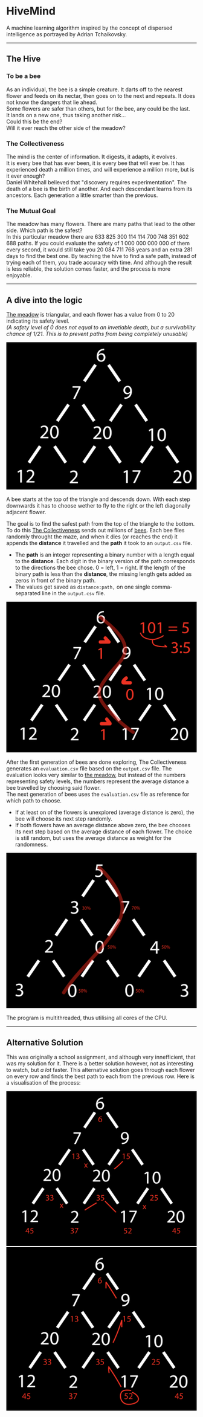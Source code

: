 # HiveMind
A machine learning algorithm inspired by the concept of dispersed intelligence as portrayed by Adrian Tchaikovsky.

---
## The Hive
### To be a bee
As an individual, the bee is a simple creature.
It darts off to the nearest flower and feeds on its nectar,
then goes on to the next and repeats.
It does not know the dangers that lie ahead.<br>
Some flowers are safer than others, but for the bee,
any could be the last.<br>
It lands on a new one, thus taking another risk...<br>
Could this be the end?<br>
Will it ever reach the other side of the meadow?

### The Collectiveness
The mind is the center of information.
It digests, it adapts, it evolves.<br>
It is every bee that has ever been,
it is every bee that will ever be.
It has experienced death a million times,
and will experience a million more,
but is it ever enough?<br>
Daniel Whitehall believed that "discovery requires experimentation".
The death of a bee is the birth of another.
And each descendant learns from its ancestors.
Each generation a little smarter than the previous.
### The Mutual Goal
The meadow has many flowers. There are many paths that lead to the other side. Which path is the safest?<br>
In this particular meadow there are 633 825 300 114 114 700 748 351 602 688 paths. If you could evaluate the safety of 1 000 000 000 000 of them every second, it would still take you 20 084 711 768 years and an extra 281 days to find the best one. By teaching the hive to find a safe path, instead of trying each of them, you trade accuracy with time. And although the result is less reliable, the solution comes faster, and the process is more enjoyable.

---
## A dive into the logic
[The meadow](Tests/input2.txt) is triangular, and each flower has a value from 0 to 20 indicating its safety level.<br>
*(A safety level of 0 does not equal to an invetiable death, but a survivability chance of 1/21. This is to prevent paths from being completely unusable)*

![Triangle of numbers.](Images/Meadow.png)

A bee starts at the top of the triangle and descends down. With each step downwards it has to choose wether to fly to the right or the left diagonally adjacent flower.

The goal is to find the safest path from the top of the triangle to the bottom.<br>
To do this [The Collectiveness](The_Collectiveness.py) sends out millions of [bees](Hive.py). Each bee flies randomly throught the maze, and when it dies (or reaches the end) it appends the **distance** it travelled and the **path** it took to an `output.csv` file.
* The **path** is an integer representing a binary number with a length equal to the **distance**. Each digit in the binary version of the path corresponds to the directions the bee chose. 0 = left, 1 = right. If the length of the binary path is less than the **distance**, the missing length gets added as zeros in front of the binary path.
* The values get saved as `distance:path,` on one single comma-separated line in the `output.csv` file.

![A bee travels through the meadow and records the path it takes.](Images/Commute.png)

After the first generation of bees are done exploring, The Collectiveness generates an `evaluation.csv` file based on the `output.csv` file. The evaluation looks very similar to [the meadow](Tests/input2.txt), but instead of the numbers representing safety levels, the numbers represent the average distance a bee travelled by choosing said flower.<br>
The next generation of bees uses the `evaluation.csv` file as reference for which path to choose.
- If at least on of the flowers is unexplored (average distance is zero), the bee will choose its next step randomly.
- If both flowers have an average distance above zero, the bee chooses its next step based on the average distance of each flower. The choice is still random, but uses the average distance as weight for the randomness.

![The bee chooses its route based on how far the bees before it got.](Images/Gamble.png)

The program is multithreaded, thus utilising all cores of the CPU.

---
## Alternative Solution
This was originally a school assignment, and although very innefficient, that was my solution for it. There is a better solution however, not as interesting to watch, but *a lot* faster.
This alternative solution goes through each flower on every row and finds the best path to each from the previous row.
Here is a visualisation of the process:

![Add the highest sum from the previous flowers](Images/Addition2.png)
![Find the best path starting from the bottom](Images/Solution.png)

